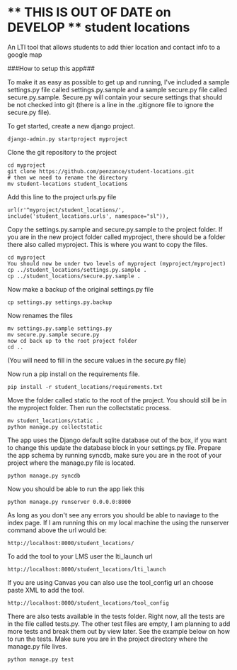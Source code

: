 ** THIS IS OUT OF DATE on DEVELOP ** 
student locations
=================



An LTI tool that allows students to add thier location and contact info to a google map

###How to setup this app###

To make it as easy as possible to get up and running, I've included a sample settings.py file called settings.py.sample
and a sample secure.py file called secure.py.sample. Secure.py will contain your secure settings that should be not checked into
git (there is a line in the .gitignore file to ignore the secure.py file). 

To get started, create a new django project.

```
django-admin.py startproject myproject
```

Clone the git repository to the project

```
cd myproject
git clone https://github.com/penzance/student-locations.git
# then we need to rename the directory
mv student-locations student_locations
```

Add this line to the project urls.py file
```
url(r'^myproject/student_locations/', include('student_locations.urls', namespace="sl")),
```

Copy the settings.py.sample and secure.py.sample to the project folder. If you are in the new project folder called myproject, there should be a folder there also called myproject. This is where you want to copy the files.

```
cd myproject
You should now be under two levels of myproject (myproject/myproject)
cp ../student_locations/settings.py.sample .
cp ../student_locations/secure.py.sample .
```

Now make a backup of the original settings.py file

```
cp settings.py settings.py.backup
```

Now renames the files

```
mv settings.py.sample settings.py
mv secure.py.sample secure.py
now cd back up to the root project folder
cd ..
```
(You will need to fill in the secure values in the secure.py file)

Now run a pip install on the
requirements file.
```
pip install -r student_locations/requirements.txt
```

Move the folder called static to the root of the project.
You should still be in the myproject folder. Then run the collectstatic process.
```
mv student_locations/static .
python manage.py collectstatic
```

The app uses the Django default sqlite database out of the box, if you want to change this update the database block in your settings.py file. Prepare the app schema by running syncdb, make sure you are in the root of your project where the manage.py 
file is located.
```
python manage.py syncdb
```

Now you should be able to run the app liek this

```
python manage.py runserver 0.0.0.0:8000
```

As long as you don't see any errors you should be able to naviage to the index page. If I am running this on my local machine the using the runserver command above the url would be:
```
http://localhost:8000/student_locations/
```
To add the tool to your LMS user the lti_launch url
```
http://localhost:8000/student_locations/lti_launch
```

If you are using Canvas you can also use the tool_config url an choose paste XML to add the tool.
```
http://localhost:8000/student_locations/tool_config
```

There are also tests available in the tests folder. Right now, all the tests are in the file called tests.py. The other test files are empty, I am planning to add more tests and break them out by view later. See the example below on how to run the tests. Make sure you are in the project directory where the manage.py file lives.

```
python manage.py test
```
